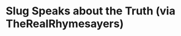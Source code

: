 <!--
id: 212026
link: http://tumblr.atmos.org/post/212026/slug-speaks-about-the-truth-via
slug: slug-speaks-about-the-truth-via
date: Sun Mar 18 2007 20:11:07 GMT-0700 (PDT)
publish: 2007-03-018
tags: 
title: Slug Speaks about the Truth (via TheRealRhymesayers)
-->


Slug Speaks about the Truth (via TheRealRhymesayers)
====================================================



